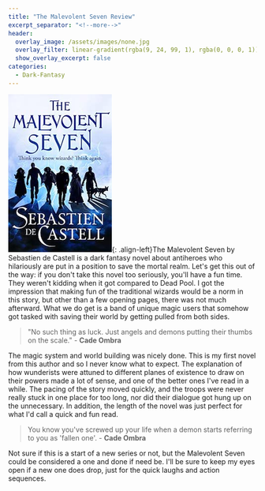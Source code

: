 ```yaml
---
title: "The Malevolent Seven Review"
excerpt_separator: "<!--more-->"
header:
  overlay_image: /assets/images/none.jpg
  overlay_filter: linear-gradient(rgba(9, 24, 99, 1), rgba(0, 0, 0, 1))
  show_overlay_excerpt: false
categories:
  - Dark-Fantasy
---
```

![the-malevolent-seve-cover](/assets/images/the-malevolent-seven.jpg){: .align-left}The Malevolent Seven by Sebastien de Castell is a dark fantasy novel about antiheroes who hilariously are put in a position to save the mortal realm. Let's get this out of the way: if you don't take this novel too seriously, you'll have a fun time. They weren't kidding when it got compared to Dead Pool. I got the impression that making fun of the traditional wizards would be a norm in this story, but other than a few opening pages, there was not much afterward. What we do get is a band of unique magic users that somehow got tasked with saving their world by getting pulled from both sides.

>"No such thing as luck. Just angels and demons putting their thumbs on the scale." - **Cade Ombra**

The magic system and world building was nicely done. This is my first novel from this author and so I never know what to expect. The explanation of how wunderists were attuned to different planes of existence to draw on their powers made a lot of sense, and one of the better ones I've read in a while. The pacing of the story moved quickly, and the troops were never really stuck in one place for too long, nor did their dialogue got hung up on the unnecessary. In addition, the length of the novel was just perfect for what I'd call a quick and fun read. 

>You know you've screwed up your life when a demon starts referring to you as 'fallen one'. - **Cade Ombra**

 Not sure if this is a start of a new series or not, but the Malevolent Seven could be considered a one and done if need be. I'll be sure to keep my eyes open if a new one does drop, just for the quick laughs and action sequences.
